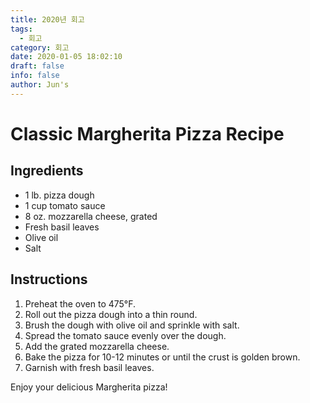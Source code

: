```yaml
---
title: 2020년 회고
tags:
  - 회고
category: 회고
date: 2020-01-05 18:02:10
draft: false
info: false
author: Jun's
---
```

# Classic Margherita Pizza Recipe

## Ingredients

- 1 lb. pizza dough
- 1 cup tomato sauce
- 8 oz. mozzarella cheese, grated
- Fresh basil leaves
- Olive oil
- Salt

## Instructions

1. Preheat the oven to 475°F.
2. Roll out the pizza dough into a thin round.
3. Brush the dough with olive oil and sprinkle with salt.
4. Spread the tomato sauce evenly over the dough.
5. Add the grated mozzarella cheese.
6. Bake the pizza for 10-12 minutes or until the crust is golden brown.
7. Garnish with fresh basil leaves.

Enjoy your delicious Margherita pizza!